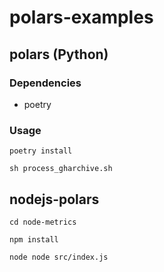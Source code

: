 # polars-examples

## polars (Python)

### Dependencies

- poetry

### Usage

```shell
poetry install

sh process_gharchive.sh
```

## nodejs-polars

```shell
cd node-metrics

npm install

node node src/index.js
```
